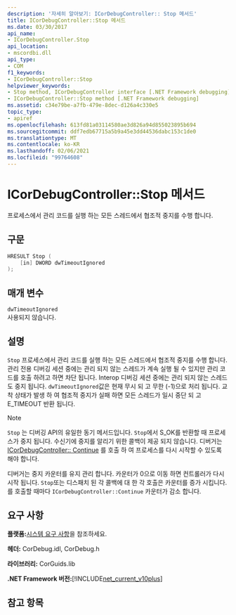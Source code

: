 ```yaml
---
description: '자세히 알아보기: ICorDebugController:: Stop 메서드'
title: ICorDebugController::Stop 메서드
ms.date: 03/30/2017
api_name:
- ICorDebugController.Stop
api_location:
- mscordbi.dll
api_type:
- COM
f1_keywords:
- ICorDebugController::Stop
helpviewer_keywords:
- Stop method, ICorDebugController interface [.NET Framework debugging]
- ICorDebugController::Stop method [.NET Framework debugging]
ms.assetid: c34e79be-a7fb-479e-8dec-d126a4c330e5
topic_type:
- apiref
ms.openlocfilehash: 613fd81a03114580ae3d826a94d855023895b694
ms.sourcegitcommit: ddf7edb67715a5b9a45e3dd44536dabc153c1de0
ms.translationtype: MT
ms.contentlocale: ko-KR
ms.lasthandoff: 02/06/2021
ms.locfileid: "99764608"
---
```

# <a name="icordebugcontrollerstop-method"></a>ICorDebugController::Stop 메서드

프로세스에서 관리 코드를 실행 하는 모든 스레드에서 협조적 중지를 수행 합니다.  
  
## <a name="syntax"></a>구문  
  
```cpp  
HRESULT Stop (  
    [in] DWORD dwTimeoutIgnored  
);  
```  
  
## <a name="parameters"></a>매개 변수  

 `dwTimeoutIgnored`  
 사용되지 않습니다.  
  
## <a name="remarks"></a>설명  

 `Stop` 프로세스에서 관리 코드를 실행 하는 모든 스레드에서 협조적 중지를 수행 합니다. 관리 전용 디버깅 세션 중에는 관리 되지 않는 스레드가 계속 실행 될 수 있지만 관리 코드를 호출 하려고 하면 차단 됩니다. Interop 디버깅 세션 중에는 관리 되지 않는 스레드도 중지 됩니다. `dwTimeoutIgnored`값은 현재 무시 되 고 무한 (-1)으로 처리 됩니다. 교착 상태가 발생 하 여 협조적 중지가 실패 하면 모든 스레드가 일시 중단 되 고 E_TIMEOUT 반환 됩니다.  
  
> [!NOTE]
> `Stop` 는 디버깅 API의 유일한 동기 메서드입니다. `Stop`에서 S_OK를 반환할 때 프로세스가 중지 됩니다. 수신기에 중지를 알리기 위한 콜백이 제공 되지 않습니다. 디버거는 [ICorDebugController:: Continue](icordebugcontroller-continue-method.md) 를 호출 하 여 프로세스를 다시 시작할 수 있도록 해야 합니다.  
  
 디버거는 중지 카운터를 유지 관리 합니다. 카운터가 0으로 이동 하면 컨트롤러가 다시 시작 됩니다. `Stop`또는 디스패치 된 각 콜백에 대 한 각 호출은 카운터를 증가 시킵니다. 를 호출할 때마다 `ICorDebugController::Continue` 카운터가 감소 합니다.  
  
## <a name="requirements"></a>요구 사항  

 **플랫폼:**[시스템 요구 사항](../../get-started/system-requirements.md)을 참조하세요.  
  
 **헤더:** CorDebug.idl, CorDebug.h  
  
 **라이브러리:** CorGuids.lib  
  
 **.NET Framework 버전:**[!INCLUDE[net_current_v10plus](../../../../includes/net-current-v10plus-md.md)]  
  
## <a name="see-also"></a>참고 항목
